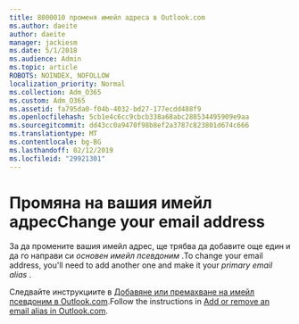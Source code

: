```yaml
---
title: 8000010 променя имейл адреса в Outlook.com
ms.author: daeite
author: daeite
manager: jackiesm
ms.date: 5/1/2018
ms.audience: Admin
ms.topic: article
ROBOTS: NOINDEX, NOFOLLOW
localization_priority: Normal
ms.collection: Adm_O365
ms.custom: Adm_O365
ms.assetid: fa795da0-f04b-4032-bd27-177ecdd488f9
ms.openlocfilehash: 5cb1e4c6cc9cbcb338a68abc288534495909e9aa
ms.sourcegitcommit: dd43cc0a9470f98b8ef2a3787c823801d674c666
ms.translationtype: MT
ms.contentlocale: bg-BG
ms.lasthandoff: 02/12/2019
ms.locfileid: "29921301"
---
```

# <a name="change-your-email-address"></a><span data-ttu-id="7e332-102">Промяна на вашия имейл адрес</span><span class="sxs-lookup"><span data-stu-id="7e332-102">Change your email address</span></span>

<span data-ttu-id="7e332-103">За да промените вашия имейл адрес, ще трябва да добавите още един и да го направи си *основен имейл псевдоним* .</span><span class="sxs-lookup"><span data-stu-id="7e332-103">To change your email address, you'll need to add another one and make it your  *primary email alias*  .</span></span> 
  
<span data-ttu-id="7e332-104">Следвайте инструкциите в [Добавяне или премахване на имейл псевдоним в Outlook.com](https://go.microsoft.com/fwlink/p/?linkid=873115).</span><span class="sxs-lookup"><span data-stu-id="7e332-104">Follow the instructions in [Add or remove an email alias in Outlook.com](https://go.microsoft.com/fwlink/p/?linkid=873115).</span></span>
  

